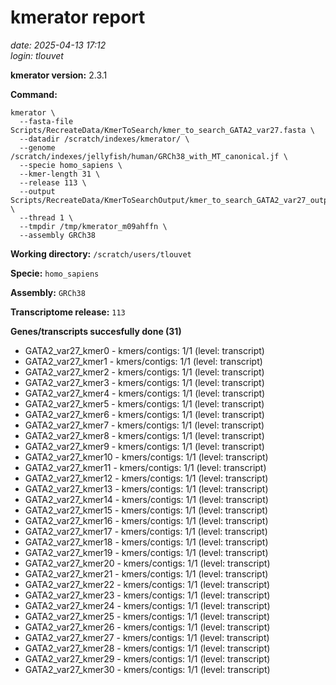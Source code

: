 # kmerator report
*date: 2025-04-13 17:12*  
*login: tlouvet*

**kmerator version:** 2.3.1

**Command:**

```
kmerator \
  --fasta-file Scripts/RecreateData/KmerToSearch/kmer_to_search_GATA2_var27.fasta \
  --datadir /scratch/indexes/kmerator/ \
  --genome /scratch/indexes/jellyfish/human/GRCh38_with_MT_canonical.jf \
  --specie homo_sapiens \
  --kmer-length 31 \
  --release 113 \
  --output Scripts/RecreateData/KmerToSearchOutput/kmer_to_search_GATA2_var27_output \
  --thread 1 \
  --tmpdir /tmp/kmerator_m09ahffn \
  --assembly GRCh38
```

**Working directory:** `/scratch/users/tlouvet`

**Specie:** `homo_sapiens`

**Assembly:** `GRCh38`

**Transcriptome release:** `113`

**Genes/transcripts succesfully done (31)**

- GATA2_var27_kmer0 - kmers/contigs: 1/1 (level: transcript)
- GATA2_var27_kmer1 - kmers/contigs: 1/1 (level: transcript)
- GATA2_var27_kmer2 - kmers/contigs: 1/1 (level: transcript)
- GATA2_var27_kmer3 - kmers/contigs: 1/1 (level: transcript)
- GATA2_var27_kmer4 - kmers/contigs: 1/1 (level: transcript)
- GATA2_var27_kmer5 - kmers/contigs: 1/1 (level: transcript)
- GATA2_var27_kmer6 - kmers/contigs: 1/1 (level: transcript)
- GATA2_var27_kmer7 - kmers/contigs: 1/1 (level: transcript)
- GATA2_var27_kmer8 - kmers/contigs: 1/1 (level: transcript)
- GATA2_var27_kmer9 - kmers/contigs: 1/1 (level: transcript)
- GATA2_var27_kmer10 - kmers/contigs: 1/1 (level: transcript)
- GATA2_var27_kmer11 - kmers/contigs: 1/1 (level: transcript)
- GATA2_var27_kmer12 - kmers/contigs: 1/1 (level: transcript)
- GATA2_var27_kmer13 - kmers/contigs: 1/1 (level: transcript)
- GATA2_var27_kmer14 - kmers/contigs: 1/1 (level: transcript)
- GATA2_var27_kmer15 - kmers/contigs: 1/1 (level: transcript)
- GATA2_var27_kmer16 - kmers/contigs: 1/1 (level: transcript)
- GATA2_var27_kmer17 - kmers/contigs: 1/1 (level: transcript)
- GATA2_var27_kmer18 - kmers/contigs: 1/1 (level: transcript)
- GATA2_var27_kmer19 - kmers/contigs: 1/1 (level: transcript)
- GATA2_var27_kmer20 - kmers/contigs: 1/1 (level: transcript)
- GATA2_var27_kmer21 - kmers/contigs: 1/1 (level: transcript)
- GATA2_var27_kmer22 - kmers/contigs: 1/1 (level: transcript)
- GATA2_var27_kmer23 - kmers/contigs: 1/1 (level: transcript)
- GATA2_var27_kmer24 - kmers/contigs: 1/1 (level: transcript)
- GATA2_var27_kmer25 - kmers/contigs: 1/1 (level: transcript)
- GATA2_var27_kmer26 - kmers/contigs: 1/1 (level: transcript)
- GATA2_var27_kmer27 - kmers/contigs: 1/1 (level: transcript)
- GATA2_var27_kmer28 - kmers/contigs: 1/1 (level: transcript)
- GATA2_var27_kmer29 - kmers/contigs: 1/1 (level: transcript)
- GATA2_var27_kmer30 - kmers/contigs: 1/1 (level: transcript)
